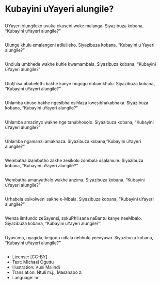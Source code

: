 # Kubayini uYayeri alungile?

##
UYayeri olungileko
uvuka ekuseni woke
malanga.
Siyazibuza kobana,
“Kubayini uYayeri
alungile?”

##
Ulunge khulu
emalangeni adlulileko.
Siyazibuza kobana,
“Kubayini u Yayeri
alungile?”

##
Undlula umbhede
wakhe kuhle
kwamambala.
Siyazibuza kobana,
“Kubayini uYayeri
alungile?”

##
Ulotjhisa ababelethi
bakhe kanye nogogo
nobamkhulu.
Siyazibuza kobana,
“Kubayini uYayeri
alungile?”

##
Uhlamba ubuso bakhe
ngesibha esihlaza
kwesibhakabhaka.
Siyazibuza kobana,
“Kubayini uYayeri
alungile?”

##
Uhlamba amazinyo
wakhe nge
tanabhosolo.
Siyazibuza kobana,
“Kubayini uYayeri
alungile?”

##
Uhlamba ngamanzi
amakhaza.
Siyazibuza
kobana,”Kubayini
uYayeri alungile?”

##
Wembatha izambatho
zakhe zesikolo zombala
osalamule.
Siyazibuza kobana,
“Kubayini uYayeri
alungile?”

##
Wembatha
amanyathelo wakhe
anzima.
Siyazibuza kobana,
“Kubayini uYayeri
alungile?”

##
Urhabela esikolweni
sakhe e-Mbala.
Siyazibuza kobana,
“Kubayini uYayeri
alungile?”

##
Wenza iimfundo zeSayensi, zokuPhilisana
naBantu kanye
neeMbalo.
Siyazibuza kobana,
“Kubayini uYayeri
alungile?”

##
Uyavuma, uyagida,
begodu udlala nebholo
yeenyawo.
Siyazibuza kobana,
“Kubayini uYayeri
alungile?”

##
* License: [CC-BY]
* Text: Michael Oguttu
* Illustration: Vusi Malindi
* Translation: Ntuli m.j., Masanabo z.
* Language: nr
